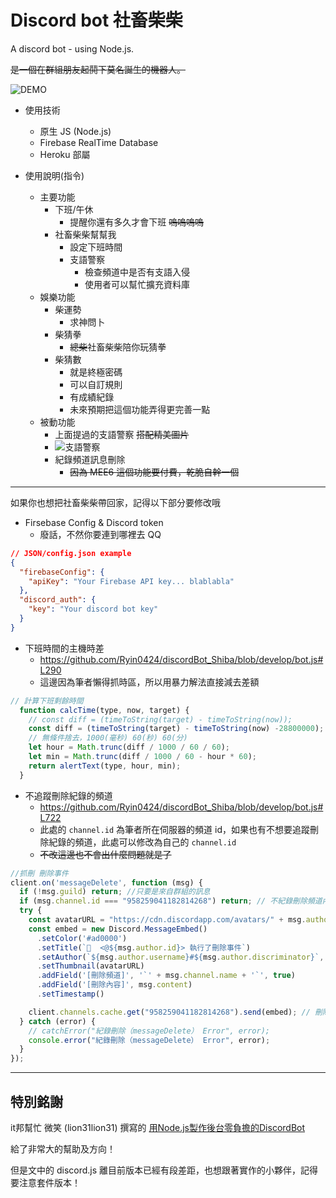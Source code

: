 # Discord bot 社畜柴柴

A discord bot - using Node.js.

~~是一個在群組朋友起鬨下莫名誕生的機器人。~~

![DEMO](https://i.imgur.com/yUzJ1lM.gif)

- 使用技術
  - 原生 JS (Node.js)
  - Firebase RealTime Database
  - Heroku 部屬

- 使用說明(指令)
  - 主要功能
    - 下班/午休
      - 提醒你還有多久才會下班 ~~嗚嗚嗚嗚~~
    - 社畜柴柴幫幫我
      - 設定下班時間
      - 支語警察
        - 檢查頻道中是否有支語入侵
        - 使用者可以幫忙擴充資料庫
  - 娛樂功能
    - 柴運勢
      - 求神問卜
    - 柴猜拳
      - ~~總柴~~社畜柴柴陪你玩猜拳
    - 柴猜數
      - 就是終極密碼
      - 可以自訂規則
      - 有成績紀錄
      - 未來預期把這個功能弄得更完善一點
  - 被動功能
    - 上面提過的支語警察 ~~搭配精美圖片~~
    - ![支語警察](https://i.imgur.com/CdKyIYz.gif)
    - 紀錄頻道訊息刪除
      - ~~因為 MEE6 這個功能要付費，乾脆自幹一個~~



---

如果你也想把社畜柴柴帶回家，記得以下部分要修改哦

- Firsebase Config & Discord token
  - 廢話，不然你要連到哪裡去 QQ

```json
// JSON/config.json example
{
  "firebaseConfig": {
    "apiKey": "Your Firebase API key... blablabla"
  },
  "discord_auth": {
    "key": "Your discord bot key"
  }
}
```

- 下班時間的主機時差 
  - https://github.com/Ryin0424/discordBot_Shiba/blob/develop/bot.js#L290
  - 這邊因為筆者懶得抓時區，所以用暴力解法直接減去差額
  
```js
// 計算下班剩餘時間
  function calcTime(type, now, target) {
    // const diff = (timeToString(target) - timeToString(now));
    const diff = (timeToString(target) - timeToString(now) -28800000); // Heroku 主機時差 (8小時，8*60*60*1000)
    // 無條件捨去，1000(毫秒) 60(秒) 60(分)
    let hour = Math.trunc(diff / 1000 / 60 / 60);
    let min = Math.trunc(diff / 1000 / 60 - hour * 60);
    return alertText(type, hour, min);
  }
```

- 不追蹤刪除紀錄的頻道
  - https://github.com/Ryin0424/discordBot_Shiba/blob/develop/bot.js#L722
  - 此處的 `channel.id` 為筆者所在伺服器的頻道 id，如果也有不想要追蹤刪除紀錄的頻道，此處可以修改為自己的 `channel.id`
  - ~~不改這邊也不會出什麼問題就是了~~

```js
//抓刪 刪除事件
client.on('messageDelete', function (msg) {
  if (!msg.guild) return; //只要是來自群組的訊息
  if (msg.channel.id === "958259041182814268") return; // 不紀錄刪除頻道內的刪除事件
  try {
    const avatarURL = "https://cdn.discordapp.com/avatars/" + msg.author.id + "/" + msg.author.avatar + ".jpeg" ;
    const embed = new Discord.MessageEmbed()
      .setColor('#ad0000')
      .setTitle(`📝  <@${msg.author.id}> 執行了刪除事件`)
      .setAuthor(`${msg.author.username}#${msg.author.discriminator}`, avatarURL, avatarURL)
      .setThumbnail(avatarURL)
      .addField('[刪除頻道]', '`' + msg.channel.name + '`', true)
      .addField('[刪除內容]', msg.content)
      .setTimestamp()

    client.channels.cache.get("958259041182814268").send(embed); // 刪除紀錄頻道
  } catch (error) {
    // catchError("紀錄刪除（messageDelete） Error", error);
    console.error("紀錄刪除（messageDelete） Error", error);
  }
});
```

---

## 特別銘謝

it邦幫忙 微笑 (lion31lion31) 撰寫的
[用Node.js製作後台零負擔的DiscordBot](https://ithelp.ithome.com.tw/users/20126642/ironman/2992)

給了非常大的幫助及方向！

但是文中的 discord.js 離目前版本已經有段差距，也想跟著實作的小夥伴，記得要注意套件版本！
